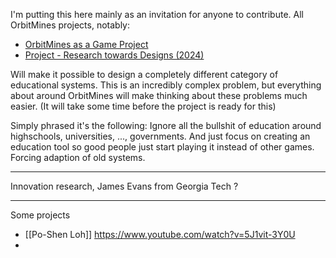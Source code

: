 I'm putting this here mainly as an invitation for anyone to contribute. All OrbitMines projects, notably: 
- [OrbitMines as a Game Project]()
- [Project - Research towards Designs (2024)]()

Will make it possible to design a completely different category of educational systems. This is an incredibly complex problem, but everything about around OrbitMines will make thinking about these problems much easier. (It will take some time before the project is ready for this)

Simply phrased it's the following: Ignore all the bullshit of education around highschools, universities, ..., governments. And just focus on creating an education tool so good people just start playing it instead of other games. Forcing adaption of old systems.

---

Innovation research, James Evans from Georgia Tech ?

---

Some projects
- [[Po-Shen Loh]] https://www.youtube.com/watch?v=5J1vit-3Y0U
- 
